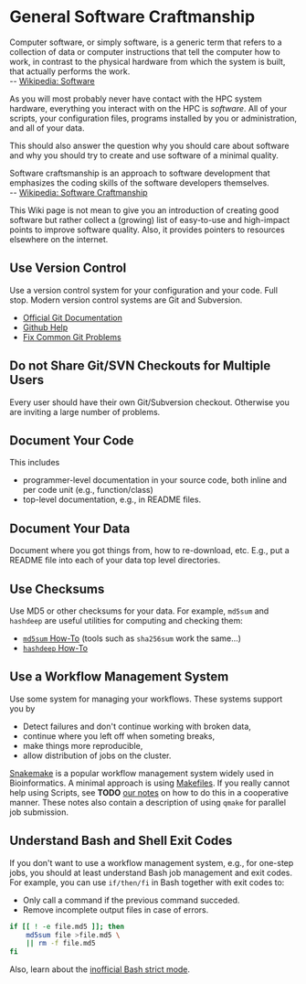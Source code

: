 # General Software Craftmanship

>
Computer software, or simply software, is a generic term that refers to a collection of data or computer instructions that tell the computer how to work, in contrast to the physical hardware from which the system is built, that actually performs the work.<br>
-- [Wikipedia: Software](https://en.wikipedia.org/wiki/Software)
>

As you will most probably never have contact with the HPC system hardware, everything you interact with on the HPC is *software*.
All of your scripts, your configuration files, programs installed by you or administration, and all of your data.

This should also answer the question why you should care about software and why you should try to create and use software of a minimal quality.

>
Software craftsmanship is an approach to software development that emphasizes the coding skills of the software developers themselves.<br>
-- [Wikipedia: Software Craftmanship](https://en.wikipedia.org/wiki/Software_craftsmanship)
>

This Wiki page is not mean to give you an introduction of creating good software but rather collect a (growing) list of easy-to-use and high-impact points to improve software quality.
Also, it provides pointers to resources elsewhere on the internet.

## Use Version Control

Use a version control system for your configuration and your code.
Full stop.
Modern version control systems are Git and Subversion.

- [Official Git Documentation](https://git-scm.com/doc)
- [Github Help](https://help.github.com/)
- [Fix Common Git Problems](https://ohshitgit.com/)

## Do not Share Git/SVN Checkouts for Multiple Users

Every user should have their own Git/Subversion checkout.
Otherwise you are inviting a large number of problems.

## Document Your Code

This includes

- programmer-level documentation in your source code, both inline and per code unit (e.g., function/class)
- top-level documentation, e.g., in README files.

## Document Your Data

Document where you got things from, how to re-download, etc.
E.g., put a README file into each of your data top level directories.

## Use Checksums

Use MD5 or other checksums for your data.
For example, `md5sum` and `hashdeep` are useful utilities for computing and checking them:

- [`md5sum` How-To](https://www.tecmint.com/generate-verify-check-files-md5-checksum-linux/) (tools such as `sha256sum` work the same...)
- [`hashdeep` How-To](http://www.vpsinfo.com/tutorial/file-integrity-with-hashdeep/)

## Use a Workflow Management System

Use some system for managing your workflows.
These systems support you by

- Detect failures and don't continue working with broken data,
- continue where you left off when someting breaks,
- make things more reproducible,
- allow distribution of jobs on the cluster.

[Snakemake](https://snakemake.readthedocs.org) is a popular workflow management system widely used in Bioinformatics.
A minimal approach is using [Makefiles](https://bsmith89.github.io/make-bml/).
If you really cannot help using Scripts, see **TODO** [our notes](Manual-Job-Management-Control-Job-Script-Submission) on how to do this in a cooperative manner.
These notes also contain a description of using `qmake` for parallel job submission.

## Understand Bash and Shell Exit Codes

If you don't want to use a workflow management system, e.g., for one-step jobs, you should at least understand Bash job management and exit codes.
For example, you can use `if/then/fi` in Bash together with exit codes to:

- Only call a command if the previous command succeded.
- Remove incomplete output files in case of errors.

```bash
if [[ ! -e file.md5 ]]; then
    md5sum file >file.md5 \
    || rm -f file.md5
fi
```

Also, learn about the [inofficial Bash strict mode](http://redsymbol.net/articles/unofficial-bash-strict-mode/).
